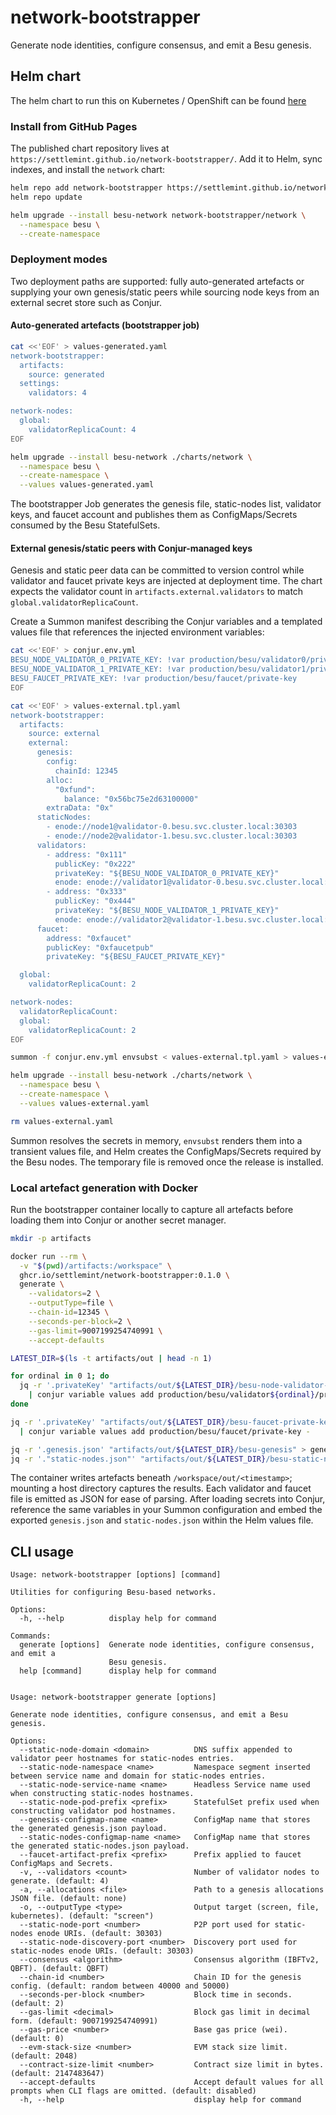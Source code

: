# network-bootstrapper

Generate node identities, configure consensus, and emit a Besu genesis.

## Helm chart

The helm chart to run this on Kubernetes / OpenShift can be found [here](./charts/network-bootstrapper/README.md)

### Install from GitHub Pages

The published chart repository lives at `https://settlemint.github.io/network-bootstrapper/`. Add it to Helm, sync indexes, and install the `network` chart:

```bash
helm repo add network-bootstrapper https://settlemint.github.io/network-bootstrapper/
helm repo update

helm upgrade --install besu-network network-bootstrapper/network \
  --namespace besu \
  --create-namespace
```

### Deployment modes

Two deployment paths are supported: fully auto-generated artefacts or supplying your own genesis/static peers while sourcing node keys from an external secret store such as Conjur.

#### Auto-generated artefacts (bootstrapper job)

```bash
cat <<'EOF' > values-generated.yaml
network-bootstrapper:
  artifacts:
    source: generated
  settings:
    validators: 4

network-nodes:
  global:
    validatorReplicaCount: 4
EOF

helm upgrade --install besu-network ./charts/network \
  --namespace besu \
  --create-namespace \
  --values values-generated.yaml
```

The bootstrapper Job generates the genesis file, static-nodes list, validator keys, and faucet account and publishes them as ConfigMaps/Secrets consumed by the Besu StatefulSets.

#### External genesis/static peers with Conjur-managed keys

Genesis and static peer data can be committed to version control while validator and faucet private keys are injected at deployment time. The chart expects the validator count in `artifacts.external.validators` to match `global.validatorReplicaCount`.

Create a Summon manifest describing the Conjur variables and a templated values file that references the injected environment variables:

```bash
cat <<'EOF' > conjur.env.yml
BESU_NODE_VALIDATOR_0_PRIVATE_KEY: !var production/besu/validator0/private-key
BESU_NODE_VALIDATOR_1_PRIVATE_KEY: !var production/besu/validator1/private-key
BESU_FAUCET_PRIVATE_KEY: !var production/besu/faucet/private-key
EOF

cat <<'EOF' > values-external.tpl.yaml
network-bootstrapper:
  artifacts:
    source: external
    external:
      genesis:
        config:
          chainId: 12345
        alloc:
          "0xfund":
            balance: "0x56bc75e2d63100000"
        extraData: "0x"
      staticNodes:
        - enode://node1@validator-0.besu.svc.cluster.local:30303
        - enode://node2@validator-1.besu.svc.cluster.local:30303
      validators:
        - address: "0x111"
          publicKey: "0x222"
          privateKey: "${BESU_NODE_VALIDATOR_0_PRIVATE_KEY}"
          enode: enode://validator1@validator-0.besu.svc.cluster.local:30303
        - address: "0x333"
          publicKey: "0x444"
          privateKey: "${BESU_NODE_VALIDATOR_1_PRIVATE_KEY}"
          enode: enode://validator2@validator-1.besu.svc.cluster.local:30303
      faucet:
        address: "0xfaucet"
        publicKey: "0xfaucetpub"
        privateKey: "${BESU_FAUCET_PRIVATE_KEY}"

  global:
    validatorReplicaCount: 2

network-nodes:
  validatorReplicaCount:
  global:
    validatorReplicaCount: 2
EOF

summon -f conjur.env.yml envsubst < values-external.tpl.yaml > values-external.yaml

helm upgrade --install besu-network ./charts/network \
  --namespace besu \
  --create-namespace \
  --values values-external.yaml

rm values-external.yaml
```

Summon resolves the secrets in memory, `envsubst` renders them into a transient values file, and Helm creates the ConfigMaps/Secrets required by the Besu nodes. The temporary file is removed once the release is installed.

### Local artefact generation with Docker

Run the bootstrapper container locally to capture all artefacts before loading them into Conjur or another secret manager.

```bash
mkdir -p artifacts

docker run --rm \
  -v "$(pwd)/artifacts:/workspace" \
  ghcr.io/settlemint/network-bootstrapper:0.1.0 \
  generate \
    --validators=2 \
    --outputType=file \
    --chain-id=12345 \
    --seconds-per-block=2 \
    --gas-limit=9007199254740991 \
    --accept-defaults

LATEST_DIR=$(ls -t artifacts/out | head -n 1)

for ordinal in 0 1; do
  jq -r '.privateKey' "artifacts/out/${LATEST_DIR}/besu-node-validator-${ordinal}-private-key" \
    | conjur variable values add production/besu/validator${ordinal}/private-key -
done

jq -r '.privateKey' "artifacts/out/${LATEST_DIR}/besu-faucet-private-key" \
  | conjur variable values add production/besu/faucet/private-key -

jq -r '.genesis.json' "artifacts/out/${LATEST_DIR}/besu-genesis" > genesis.json
jq -r '."static-nodes.json"' "artifacts/out/${LATEST_DIR}/besu-static-nodes" > static-nodes.json
```

The container writes artefacts beneath `/workspace/out/<timestamp>`; mounting a host directory captures the results. Each validator and faucet file is emitted as JSON for ease of parsing. After loading secrets into Conjur, reference the same variables in your Summon configuration and embed the exported `genesis.json` and `static-nodes.json` within the Helm values file.

## CLI usage

```
Usage: network-bootstrapper [options] [command]

Utilities for configuring Besu-based networks.

Options:
  -h, --help          display help for command

Commands:
  generate [options]  Generate node identities, configure consensus, and emit a
                      Besu genesis.
  help [command]      display help for command


Usage: network-bootstrapper generate [options]

Generate node identities, configure consensus, and emit a Besu genesis.

Options:
  --static-node-domain <domain>          DNS suffix appended to validator peer hostnames for static-nodes entries.
  --static-node-namespace <name>         Namespace segment inserted between service name and domain for static-nodes entries.
  --static-node-service-name <name>      Headless Service name used when constructing static-nodes hostnames.
  --static-node-pod-prefix <prefix>      StatefulSet prefix used when constructing validator pod hostnames.
  --genesis-configmap-name <name>        ConfigMap name that stores the generated genesis.json payload.
  --static-nodes-configmap-name <name>   ConfigMap name that stores the generated static-nodes.json payload.
  --faucet-artifact-prefix <prefix>      Prefix applied to faucet ConfigMaps and Secrets.
  -v, --validators <count>               Number of validator nodes to generate. (default: 4)
  -a, --allocations <file>               Path to a genesis allocations JSON file. (default: none)
  -o, --outputType <type>                Output target (screen, file, kubernetes). (default: "screen")
  --static-node-port <number>            P2P port used for static-nodes enode URIs. (default: 30303)
  --static-node-discovery-port <number>  Discovery port used for static-nodes enode URIs. (default: 30303)
  --consensus <algorithm>                Consensus algorithm (IBFTv2, QBFT). (default: QBFT)
  --chain-id <number>                    Chain ID for the genesis config. (default: random between 40000 and 50000)
  --seconds-per-block <number>           Block time in seconds. (default: 2)
  --gas-limit <decimal>                  Block gas limit in decimal form. (default: 9007199254740991)
  --gas-price <number>                   Base gas price (wei). (default: 0)
  --evm-stack-size <number>              EVM stack size limit. (default: 2048)
  --contract-size-limit <number>         Contract size limit in bytes. (default: 2147483647)
  --accept-defaults                      Accept default values for all prompts when CLI flags are omitted. (default: disabled)
  -h, --help                             display help for command

```
